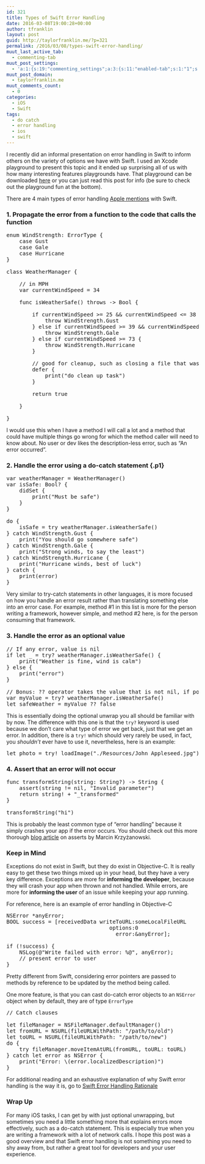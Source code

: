 ```yaml
---
id: 321
title: Types of Swift Error Handling
date: 2016-03-08T19:00:28+00:00
author: tfranklin
layout: post
guid: http://taylorfranklin.me/?p=321
permalink: /2016/03/08/types-swift-error-handling/
muut_last_active_tab:
  - commenting-tab
muut_post_settings:
  - 'a:1:{s:19:"commenting_settings";a:3:{s:11:"enabled-tab";s:1:"1";s:4:"type";s:4:"flat";s:15:"disable_uploads";s:1:"0";}}'
muut_post_domain:
  - taylorfranklin.me
muut_comments_count:
  - 0
categories:
  - iOS
  - Swift
tags:
  - do catch
  - error handling
  - ios
  - swift
---
```

I recently did an informal presentation on error handling in Swift to inform others on the variety of options we have with Swift. I used an Xcode playground to present this topic and it ended up surprising all of us with how many interesting features playgrounds have. That playground can be downloaded [here](http://taylorfranklin.me/wp-content/uploads/2016/03/ErrorHandles.playground.zip) or you can just read this post for info (be sure to check out the playground fun at the bottom).

There are 4 main types of error handling <a href="https://developer.apple.com/library/prerelease/ios/documentation/Swift/Conceptual/Swift_Programming_Language/ErrorHandling.html" target="_blank">Apple mentions</a> with Swift.

### 1. Propagate the error from a function to the code that calls the function

<pre class="lang:swift decode:true ">enum WindStrength: ErrorType {
    case Gust
    case Gale
    case Hurricane
}

class WeatherManager {
    
    // in MPH
    var currentWindSpeed = 34
    
    func isWeatherSafe() throws -&gt; Bool {
        
        if currentWindSpeed &gt;= 25 && currentWindSpeed &lt;= 38 {
            throw WindStrength.Gust
        } else if currentWindSpeed &gt;= 39 && currentWindSpeed &lt;= 72 {
            throw WindStrength.Gale
        } else if currentWindSpeed &gt;= 73 {
            throw WindStrength.Hurricane
        }
        
        // good for cleanup, such as closing a file that was opened
        defer {
            print("do clean up task")
        }
        
        return true
        
    }
    
}
</pre>

<p class="p1">
  I would use this when I have a method I will call a lot and a method that could have multiple things go wrong for which the method caller will need to know about. No user or dev likes the description-less error, such as &#8220;An error occurred&#8221;.
</p>

### <span class="s1">2. Handle the error using a do-catch statement</span> {.p1}



<pre class="lang:swift decode:true ">var weatherManager = WeatherManager()
var isSafe: Bool? {
    didSet {
        print("Must be safe")
    }
}

do {
    isSafe = try weatherManager.isWeatherSafe()
} catch WindStrength.Gust {
    print("You should go somewhere safe")
} catch WindStrength.Gale {
    print("Strong winds, to say the least")
} catch WindStrength.Hurricane {
    print("Hurricane winds, best of luck")
} catch {
    print(error)
}</pre>

Very similar to try-catch statements in other languages, it is more focused on how you handle an error result rather than translating something else into an error case. For example, method #1 in this list is more for the person writing a framework, however simple, and method #2 here, is for the person consuming that framework.

### 3. <span class="s1">Handle the error as an optional value</span>

<pre class="lang:swift decode:true ">// If any error, value is nil
if let _ = try? weatherManager.isWeatherSafe() {
    print("Weather is fine, wind is calm")
} else {
    print("error")
}

// Bonus: ?? operator takes the value that is not nil, if possible
var myValue = try? weatherManager.isWeatherSafe()
let safeWeather = myValue ?? false</pre>

This is essentially doing the optional unwrap you all should be familiar with by now. The difference with this one is that the `try?` keyword is used because we don&#8217;t care what type of error we get back, just that we get an error. In addition, there is a `try!` which should very rarely be used, in fact, you _shouldn&#8217;t_ ever have to use it, nevertheless, here is an example:

<pre class="lang:swift decode:true">let photo = try! loadImage("./Resources/John Appleseed.jpg")</pre>

### 4. <span class="s1">Assert that an error will not occur</span>

<pre class="lang:swift decode:true ">func transformString(string: String?) -&gt; String {
    assert(string != nil, "Invalid parameter")
    return string! + "_transformed"
}

transformString("hi")</pre>

This is probably the least common type of &#8220;error handling&#8221; because it simply crashes your app if the error occurs. You should check out this more thorough <a href="http://blog.krzyzanowskim.com/2015/03/09/swift-asserts-the-missing-manual/" target="_blank">blog article</a> on asserts by Marcin Krzyżanowski.

### 

### Keep in Mind

Exceptions do not exist in Swift, but they do exist in Objective-C. It is really easy to get these two things mixed up in your head, but they have a very key difference. Exceptions are more for **informing the developer**, because they will crash your app when thrown and not handled. While errors, are more for **informing the user** of an issue while keeping your app running.

For reference, here is an example of error handling in Objective-C

<pre class="lang:objc decode:true ">NSError *anyError;
BOOL success = [receivedData writeToURL:someLocalFileURL
                                options:0
                                  error:&anyError];

if (!success) {
    NSLog(@"Write failed with error: %@", anyError);
    // present error to user
}</pre>

Pretty different from Swift, considering error pointers are passed to methods by reference to be updated by the method being called.

One more feature, is that you can cast do-catch error objects to an `NSError` object when by default, they are of type `ErrorType`

<pre class="lang:swift decode:true">// Catch clauses

let fileManager = NSFileManager.defaultManager()
let fromURL = NSURL(fileURLWithPath: "/path/to/old")
let toURL = NSURL(fileURLWithPath: "/path/to/new")
do {
    try fileManager.moveItemAtURL(fromURL, toURL: toURL)
} catch let error as NSError {
    print("Error: \(error.localizedDescription)")
}</pre>

<p class="p1">
  <span class="s1">For additional reading and an exhaustive explanation of why Swift error handling is the way it is, go to <a href="https://github.com/apple/swift/blob/master/docs/ErrorHandlingRationale.rst" target="_blank"><span class="s2">Swift Error Handling Rationale</span></a></span>
</p>

### Wrap Up

For many iOS tasks, I can get by with just optional unwrapping, but sometimes you need a little something more that explains errors more effectively, such as a do-catch statement. This is especially true when you are writing a framework with a lot of network calls. I hope this post was a good overview and that Swift error handling is not something you need to shy away from, but rather a great tool for developers and your user experience.

<!-- AdSense Now! Lite: PreFiltered - NoAds [ WP is not in the loop. ] -->